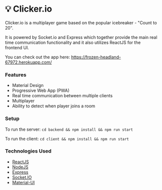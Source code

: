 # 💡 Clicker.io

Clicker.io is a multiplayer game based on the popular icebreaker - "Count to 20". 

It is powered by Socket.io and Express which together provide the main real time communication functionality and it also utilizes ReactJS for the frontend UI.

You can check out the app here: https://frozen-headland-67972.herokuapp.com/

### Features
* Material Design
* Progressive Web App (PWA)
* Real time communication between multiple clients
* Multiplayer
* Ability to detect when player joins a room

### Setup
To run the server: `cd backend && npm install && npm run start`

To run the client: `cd client && npm install && npm run start`

### Technologies Used
* [ReactJS](https://reactjs.org/)
* [NodeJS](https://nodejs.org/en/)
* [Express](https://expressjs.com/)
* [Socket.IO](https://socket.io/)
* [Material-UI](https://material-ui.com/)
